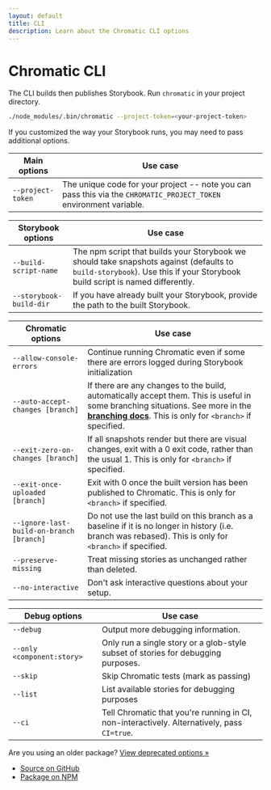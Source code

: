 ```yaml
---
layout: default
title: CLI
description: Learn about the Chromatic CLI options
---
```


# Chromatic CLI

The CLI builds then publishes Storybook. Run `chromatic` in your project directory.

```bash
./node_modules/.bin/chromatic --project-token=<your-project-token>
```

If you customized the way your Storybook runs, you may need to pass additional options.

| Main options      | Use case                                                                                                           |
| ----------------- | ------------------------------------------------------------------------------------------------------------------ |
| `--project-token` | The unique code for your project -- note you can pass this via the `CHROMATIC_PROJECT_TOKEN` environment variable. |

| Storybook options       | Use case                                                                                                                                                                  |
| ----------------------- | ------------------------------------------------------------------------------------------------------------------------------------------------------------------------- |
| `--build-script-name`   | The npm script that builds your Storybook we should take snapshots against (defaults to `build-storybook`). Use this if your Storybook build script is named differently. |
| `--storybook-build-dir` | If you have already built your Storybook, provide the path to the built Storybook.                                                                                        |

| Chromatic options                        | Use case                                                                                                                                                                                                                |
| ---------------------------------------- | ----------------------------------------------------------------------------------------------------------------------------------------------------------------------------------------------------------------------- |
| `--allow-console-errors`                 | Continue running Chromatic even if some there are errors logged during Storybook initialization                                                                                                                         |
| `--auto-accept-changes [branch]`         | If there are any changes to the build, automatically accept them. This is useful in some branching situations. See more in the [**branching docs**](branching-and-baselines). This is only for `<branch>` if specified. |
| `--exit-zero-on-changes [branch]`        | If all snapshots render but there are visual changes, exit with a 0 exit code, rather than the usual 1. This is only for `<branch>` if specified.                                                                       |
| `--exit-once-uploaded [branch]`          | Exit with 0 once the built version has been published to Chromatic. This is only for `<branch>` if specified.                                                                                                           |
| `--ignore-last-build-on-branch [branch]` | Do not use the last build on this branch as a baseline if it is no longer in history (i.e. branch was rebased). This is only for `<branch>` if specified.                                                               |
| `--preserve-missing`                     | Treat missing stories as unchanged rather than deleted.                                                                                                                                                                 |
| `--no-interactive`                       | Don't ask interactive questions about your setup.                                                                                                                                                                       |

| Debug options              | Use case                                                                                    |
| -------------------------- | ------------------------------------------------------------------------------------------- |
| `--debug`                  | Output more debugging information.                                                          |
| `--only <component:story>` | Only run a single story or a glob-style subset of stories for debugging purposes.           |
| `--skip`                   | Skip Chromatic tests (mark as passing)                                                      |
| `--list`                   | List available stories for debugging purposes                                               |
| `--ci`                     | Tell Chromatic that you're running in CI, non-interactively. Alternatively, pass `CI=true`. |

Are you using an older package? [View deprecated options »](https://github.com/chromaui/chromatic-cli/#storybook-options)

- [Source on GitHub](https://github.com/chromaui/chromatic-cli#main-options)
- [Package on NPM](https://www.npmjs.com/package/chromatic)
